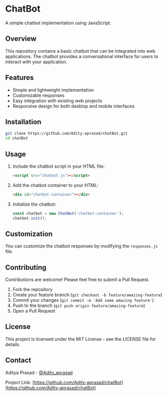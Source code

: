 # ChatBot

A simple chatbot implementation using JavaScript.

## Overview

This repository contains a basic chatbot that can be integrated into web applications. The chatbot provides a conversational interface for users to interact with your application.

## Features

- Simple and lightweight implementation
- Customizable responses
- Easy integration with existing web projects
- Responsive design for both desktop and mobile interfaces

## Installation

```bash
git clone https://github.com/Adity-aprasad/chatBot.git
cd chatBot
```

## Usage

1. Include the chatbot script in your HTML file:
   ```html
   <script src="chatbot.js"></script>
   ```

2. Add the chatbot container to your HTML:
   ```html
   <div id="chatbot-container"></div>
   ```

3. Initialize the chatbot:
   ```javascript
   const chatbot = new ChatBot('chatbot-container');
   chatbot.init();
   ```

## Customization

You can customize the chatbot responses by modifying the `responses.js` file.

## Contributing

Contributions are welcome! Please feel free to submit a Pull Request.

1. Fork the repository
2. Create your feature branch (`git checkout -b feature/amazing-feature`)
3. Commit your changes (`git commit -m 'Add some amazing feature'`)
4. Push to the branch (`git push origin feature/amazing-feature`)
5. Open a Pull Request

## License

This project is licensed under the MIT License - see the LICENSE file for details.

## Contact

Aditya Prasad - [@Adity_aprasad](https://github.com/Adity-aprasad)

Project Link: [https://github.com/Adity-aprasad/chatBot](https://github.com/Adity-aprasad/chatBot)
